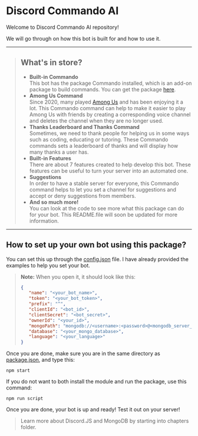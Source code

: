 # <b>Discord Commando AI</b>
Welcome to Discord Commando AI repository!

We will go through on how this bot is built for and how to use it.

-----

> ## <b>What's in store?</b>
> - <b>Built-in Commando</b><br>
This bot has the package Commando installed, which is an add-on package to build commands.
You can get the package [here](https://github.com/discordjs/Commando).
> - <b>Among Us Command</b><br>
Since 2020, many played [Among Us](https://innersloth.com/gameAmongUs.php) and has been enjoying it a lot. This Commando command can help to make it easier to play Among Us with friends by creating a corresponding voice channel and deletes the channel when they are no longer used.
> - <b>Thanks Leaderboard and Thanks Command</b><br>
Sometimes, we need to thank people for helping us in some ways such as coding, educating or tutoring. These Commando commands sets a leaderboard of thanks and will display how many thanks a user has.
> - <b>Built-in Features</b><br>
There are about 7 features created to help develop this bot. These features can be useful to turn your server into an automated one.
> - <b>Suggestions</b><br>
In order to have a stable server for everyone, this Commando command helps to let you set a channel for suggestions and accept or deny suggestions from members.
> - <b>And so much more!</b><br>
You can look at the code to see more what this package can do for your bot. This README.file will soon be updated for more information.

----
## <b>How to set up your own bot using this package?</b>
You can set this up through the [config.json](./sources/config.json) file. I have already provided the examples to help you set your bot.

><b>Note:</b> When you open it, it should look like this:
>``` json
>{
>    "name": "<your_bot_name>",
>    "token": "<your_bot_token>",
>    "prefix": "^",
>    "clientId": "<bot_id>",
>    "clientSecret": "<bot_secret>",
>    "ownerId": "<your_id>",
>    "mongoPath": "mongodb://<username>:<password>@<mongodb_server_ip>:27017/<database_name>",
>    "database": "<your_mongo_database>",
>    "language": "<your_language>"
>}
>```

Once you are done, make sure you are in the same directory as [package.json](./package.json), and type this:

```terminal
npm start
```

If you do not want to both install the module and run the package, use this command:

```terminal
npm run script
```

Once you are done, your bot is up and ready! Test it out on your server!

> Learn more about Discord.JS and MongoDB by starting into chapters folder.